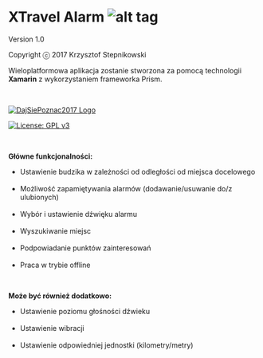 # <b> XTravel Alarm </b> ![alt tag](https://www.freeonlinephotoeditor.com/tmp/img-58b525115c2e7/step0000.png?1488266529322) <br />

Version 1.0

Copyright ⓒ 2017 Krzysztof Stepnikowski

Wieloplatformowa aplikacja zostanie stworzona za pomocą technologii <b>Xamarin</b> z wykorzystaniem frameworka Prism. 

<br/>

[![DajSiePoznac2017 Logo](https://i2.wp.com/krzysztofstepnikowski.files.wordpress.com/2017/03/dsp2017-1.png?ssl=1&w=450)](http://dajsiepoznac.pl/)

[![License: GPL v3](https://img.shields.io/badge/License-GPL%20v3-blue.svg)](http://www.gnu.org/licenses/gpl-3.0)

<br />

<b>Główne funkcjonalności: </b>

<ul>
<li>Ustawienie budzika w zależności od odległości od miejsca docelowego</li>
<br/>
<li>Możliwość zapamiętywania alarmów (dodawanie/usuwanie do/z ulubionych)</li>
<br/>
<li>Wybór i ustawienie dźwięku alarmu</li>
<br/>
<li>Wyszukiwanie miejsc</li>
<br/>
<li>Podpowiadanie punktów zainteresowań</li>
<br/>
<li>Praca w trybie offline</li>
</ul>
<br/>

<b>Może być również dodatkowo:</b><br/>
<ul>
<li>Ustawienie poziomu głośności dźwieku</li>
<br/>
<li>Ustawienie wibracji</li>
<br />
<li>Ustawienie odpowiedniej jednostki (kilometry/metry)</li>
</ul>




